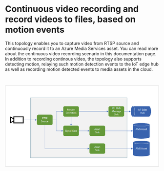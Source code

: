 # Continuous video recording and record videos to files, based on motion events
This topology enables you to capture video from RTSP source and continuously record it to an Azure Media Services asset. You can read more about the continuous video recording scenario in this documentation page.
In addition to recording continous video, the topology also supports detecting motion, relaying such motion detection events to the IoT edge hub as well as recording motion detected events to media assets in the cloud. 

<br>
<p align="center">
  <img src="./topology.png" title="Continuous video recording to AMS asset along with motion detected AMS assets"/>
</p>
<br>